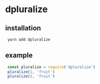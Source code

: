 # dpluralize

## installation

```bash
 yarn add dpluralize
```
 ## example
```javascript
 const pluralize = require('dpluralize')
 pluralize(1, 'fruit')
 pluralize(2, 'fruit')
```
 

